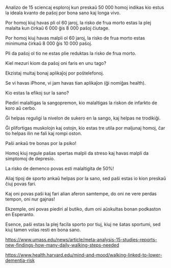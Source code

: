 Analizo de 15 sciencaj esploroj kun preskaŭ 50 000 homoj indikas kio estus la ideala kvanto de paŝoj por bona sano kaj longa vivo.

Por homoj kiuj havas pli ol 60 jaroj, la risko de frua morto estas la plej malalta kun ĉirkaŭ 6 000 ĝis 8 000 paŝoj ĉiutage.

Por homoj kiuj havas malpli ol 60 jaroj, la risko de frua morto estas minimuma ĉirkaŭ 8 000 ĝis 10 000 paŝoj.

Pli da paŝoj ol tio ne estas plie reduktas la risko de frua morto.

Kiel mezuri kiom da paŝoj oni faris en unu tago?

Ekzistaj multaj bonaj aplikaĵoj por poŝtelefonoj.

Se vi havas iPhone, vi jam havas tian aplikaĵon (ĝi nomiĝas health).

Kio estas la efikoj sur la sano?

Piediri malaltigas la sangopremon, kio malaltigas la riskon de infarkto de koro aŭ cerbo.

Ĝi helpas reguligi la nivelon de sukero en la sango, kaj helpas ne trodikiĝi.

Ĝi plifortigas muskolojn kaj ostojn, kio estas tre utila por maljunaj homoj, ĉar tio helpas ilin ne fali kaj rompi oston.

Paŝi ankaŭ tre bonas por la psiko!

Homoj kiuj regule paŝas spertas malpli da streso kaj havas malpli da simptomoj de depresio.

La risko de demenco povas esti malaltigita de 50%!

Aliaj tipoj de sporto ankaŭ helpas por la sano, sed paŝi estas io kion preskaŭ ĉiuj povas fari.

Kaj oni povas paŝi kaj fari alian aferon samtempe, do oni ne vere perdas tempon, oni nur gajnas!

Ekzemple, oni povas piediri al butiko, dum oni aŭskultas bonan podkaston en Esperanto.

Esence, paŝi estas la plej facila sporto por tiuj, kiuj ne ŝatas sportumi, sed kiuj tamen volas resti en bona sano.

https://www.umass.edu/news/article/meta-analysis-15-studies-reports-new-findings-how-many-daily-walking-steps-needed

https://www.health.harvard.edu/mind-and-mood/walking-linked-to-lower-dementia-risk
